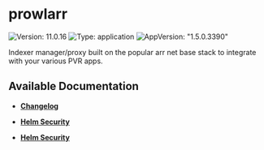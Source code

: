 # prowlarr

![Version: 11.0.16](https://img.shields.io/badge/Version-11.0.16-informational?style=flat-square) ![Type: application](https://img.shields.io/badge/Type-application-informational?style=flat-square) ![AppVersion: "1.5.0.3390"](https://img.shields.io/badge/AppVersion-"1.5.0.3390"-informational?style=flat-square)

Indexer manager/proxy built on the popular arr net base stack to integrate with your various PVR apps.

## Available Documentation

- [**Changelog**](CHANGELOG)

- [**Helm Security**](container-security)

- [**Helm Security**](helm-security)

